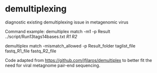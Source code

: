 # demultiplexing
diagnostic existing demultiplexing issue in metagenomic virus

Command example: demultiplex match -m1 -p Result ../script/Run13tags14bases.txt *R1* *R2*

demultiplex match -mismatch_allowed -p Result_folder taglist_file fastq_R1_file fastq_R2_file

Code adapted from https://github.com/jfjlaros/demultiplex to better fit the need for viral metagnome pair-end sequencing.

